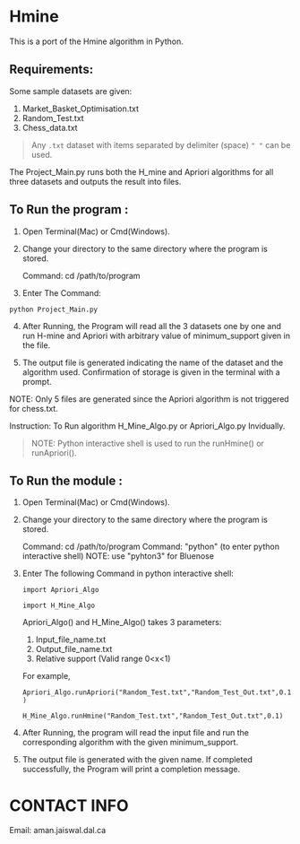 # Hmine

This is a port of the Hmine algorithm in Python.

## Requirements: 
Some sample datasets are given:
  1. Market_Basket_Optimisation.txt
  2. Random_Test.txt
  3. Chess_data.txt

> Any `.txt` dataset with items separated by delimiter (space) `" "` can be used.
          
 The Project_Main.py runs both the H_mine and Apriori algorithms for all three datasets and
  outputs the result into files.
 
## To Run the program :
 
 1. Open Terminal(Mac) or Cmd(Windows).

 2. Change your directory to the same directory where the program is stored.

      Command: cd /path/to/program

 3.  Enter The Command:
    
    python Project_Main.py  
     
 4. After Running, the Program will read all the 3 datasets one by one and run H-mine and 
    Apriori with arbitrary value of minimum_support given in the file. 

 5. The output file is generated indicating the name of the dataset and the algorithm
    used. Confirmation of storage is given in the terminal with a prompt.

 NOTE: Only 5 files are generated since the Apriori algorithm is not triggered for chess.txt.



Instruction: To Run algorithm H_Mine_Algo.py or Apriori_Algo.py Invidually.

>NOTE: Python interactive shell is used to run the runHmine() or runApriori().

## To Run the module :
 
 1. Open Terminal(Mac) or Cmd(Windows).

 2. Change your directory to the same directory where the program is stored.

      Command: cd /path/to/program
      Command: "python" (to enter python interactive shell)
      NOTE: use "pyhton3" for Bluenose

 3.  Enter The following Command in python interactive shell:

     `import Apriori_Algo`
     
     `import H_Mine_Algo`
  
     Apriori_Algo() and H_Mine_Algo() takes 3 parameters:
  
     1) Input_file_name.txt
     2) Output_file_name.txt
     3) Relative support (Valid range 0<x<1)
  
     For example,
  
     `Apriori_Algo.runApriori("Random_Test.txt","Random_Test_Out.txt",0.1)`
  
     `H_Mine_Algo.runHmine("Random_Test.txt","Random_Test_Out.txt",0.1)`
       
     
 5. After Running, the program will read the input file and run the corresponding
    algorithm with the given minimum_support. 

 6. The output file is generated with the given name. If completed successfully, the Program 
    will print a completion message.




# CONTACT INFO                          
Email: aman.jaiswal.dal.ca

